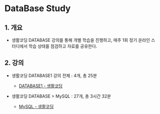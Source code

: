 # DataBase Study

## 1. 개요

- 생활코딩 DATABASE 강의를 통해 개별 학습을 진행하고, 매주 1회 정기 온라인 스터디에서 학습 상태를 점검하고 자료를 공유한다. 

## 2. 강의

- 생활코딩 DATABASE1 강의 전체 : 4개, 총 25분
  
  - [DATABASE1 - 생활코딩](https://opentutorials.org/course/3162)

- 생활코딩 DATABASE > MySQL : 27개, 총 3시간 32분
  
  - [MySQL - 생활코딩](https://opentutorials.org/course/3161)


